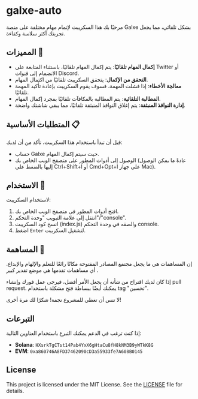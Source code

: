 # galxe-auto
 مرحبًا بك هذا السكريبت لإتمام مهام مختلفة على منصة Galxe بشكل تلقائي، مما يجعل تجربتك أكثر سلاسة وكفاءة.

## المميزات 🌟

- **إكمال المهام تلقائيًا**: يتم إكمال المهام تلقائيًا، باستثناء المتابعة على Twitter أو الانضمام إلى قنوات Discord.
- **التحقق من الإكمال**: يتحقق السكريبت تلقائيًا من اكتمال المهام.
- **معالجة الأخطاء**: إذا فشلت المهمة، فسوف يقوم السكريبت بإعادة تأكيد المهمة تلقائيًا.
- **المطالبة التلقائية**: يتم المطالبة بالمكافآت تلقائيًا بمجرد إكمال المهام.
- **إدارة النوافذ المنبثقة**: يتم إغلاق النوافذ المنبثقة تلقائيًا، مما يبقي شاشتك واضحة.

## المتطلبات الأساسية 📋

قبل أن تبدأ باستخدام هذا السكريبت، تأكد من أن لديك:

-  حساب Galxe حيث سيتم إكمال المهام.
- الوصول إلى أدوات المطور على متصفح الويب الخاص بك (عادةً ما يمكن الوصول إليها بالضغط على Ctrl+Shift+I أو Cmd+Opt+I على جهاز Mac).

## الاستخدام 📖

لاستخدام السكريبت:

1. افتح أدوات المطور في متصفح الويب الخاص بك.
2. انتقل إلى علامة التبويب "وحدة التحكم"/"console".
3. انسخ كود السكريبت (index.js) والصقه في وحدة التحكم console.
4. اضغط `Enter` لتشغيل السكريبت.

## المساهمة 🤝

إن المساهمات هي ما يجعل مجتمع المصادر المفتوحة مكانًا رائعًا للتعلم والإلهام والإبداع. أي مساهمات تقدمها هي موضع تقدير كبير .

إذا كان لديك اقتراح من شأنه أن يجعل الأمر أفضل، فيرجى عمل فورك وإنشاء pull request. يمكنك أيضًا ببساطة فتح مشكلة باستخدام tag "تحسين".

لا تنس أن تعطي للمشروع نجمة! شكرًا لك مرة أخرى!


## التبرعات

إذا كنت ترغب في الدعم يمكنك التبرع باستخدام العناوين التالية:

- **Solana**: `HXsrkTgCTst14Pab4YxX6gHtaCu8fH8kNM3B9yWTkK8G`
- **EVM**: `0xa860746A8FD37462090cD3a55933fe7A608B0145`

## License

This project is licensed under the MIT License. See the [LICENSE](LICENSE) file for details.
